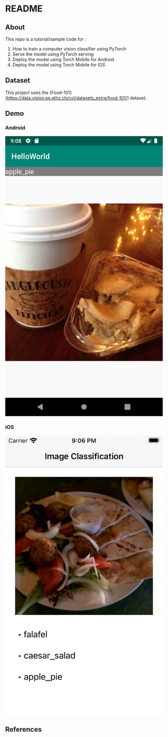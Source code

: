 # README



## About

This repo is a tutorial/sample code for :
1. How to train a computer vision classifier using PyTorch
2. Serve the model using PyTorch serving
3. Deploy the model using Torch Mobile for Android
4. Deploy the model using Torch Mobile for IOS



## Dataset

This project uses the [Food-101](https://data.vision.ee.ethz.ch/cvl/datasets_extra/food-101/] dataset.



## Demo 


### Android 
![android](assets/android.png)


### iOS

![ios](assets/ios.png)



## References
